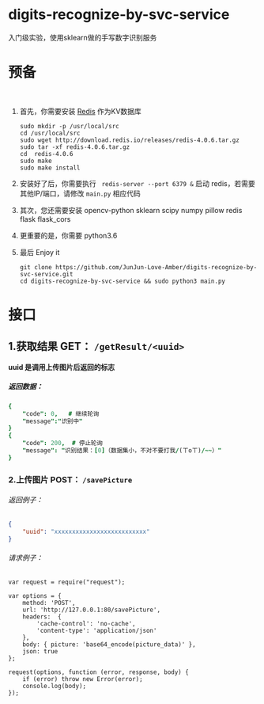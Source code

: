 # digits-recognize-by-svc-service
入门级实验，使用sklearn做的手写数字识别服务


# 预备
 

1.  首先，你需要安装 [Redis](https://redis.io/) 作为KV数据库

    ```
    sudo mkdir -p /usr/local/src
    cd /usr/local/src
    sudo wget http://download.redis.io/releases/redis-4.0.6.tar.gz
    sudo tar -xf redis-4.0.6.tar.gz
    cd  redis-4.0.6
    sudo make 
    sudo make install
    
    ```

1. 安装好了后，你需要执行 ``` redis-server --port 6379 &```    启动 redis，若需要其他IP/端口，请修改 ```main.py``` 相应代码

1. 其次，您还需要安装 opencv-python sklearn scipy numpy  pillow redis flask flask_cors

1. 更重要的是，你需要 python3.6

1. 最后 Enjoy it

    ```
    git clone https://github.com/JunJun-Love-Amber/digits-recognize-by-svc-service.git 
    cd digits-recognize-by-svc-service && sudo python3 main.py
    ```

# 接口

## 1.获取结果 GET： ```/getResult/<uuid>```

**uuid 是调用上传图片后返回的标志**

##### 返回数据：

```j
{
    "code": 0,   # 继续轮询
    "message":"识别中"
}
{
    "code": 200,  # 停止轮询
    "message": "识别结果：[0]（数据集小，不对不要打我/(ㄒoㄒ)/~~）"
}
```
### 2.上传图片 POST： ```/savePicture```

###### 返回例子：
```json
{
    "uuid": "xxxxxxxxxxxxxxxxxxxxxxxxxx"
}
```
###### 请求例子：

```
var request = require("request");

var options = { 
    method: 'POST',
    url: 'http://127.0.0.1:80/savePicture',
    headers:  { 
        'cache-control': 'no-cache',
        'content-type': 'application/json' 
    },
    body: { picture: 'base64_encode(picture_data)' },
    json: true 
};

request(options, function (error, response, body) {
    if (error) throw new Error(error);
    console.log(body);
});

```
